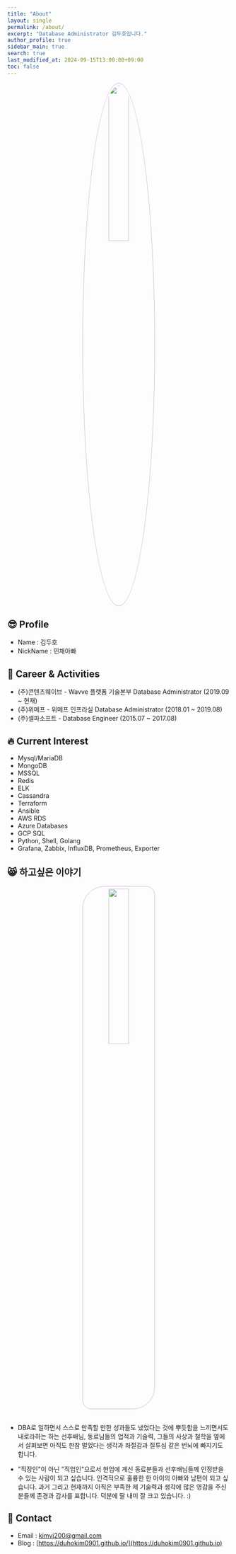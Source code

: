 ```yaml
---
title: "About"
layout: single
permalink: /about/
excerpt: "Database Administrator 김두호입니다."
author_profile: true
sidebar_main: true
search: true
last_modified_at: 2024-09-15T13:00:00+09:00
toc: false
---
```


<center><img src="https://duhokim0901.github.io/assets/images/duhokim_3d_cartoon_320px.png" width="30%" style="
border: 1px solid #cab6de;
border-radius: 50%;
padding: 5px;
-moz-border-radius: 50%;
-khtml-border-radius: 50%;
-webkit-border-radius: 50%;
"></center>

## 😎️ Profile
- Name : 김두호
- NickName : 민채아빠

## 🚀 Career & Activities
 - (주)콘텐츠웨이브 - Wavve 플랫폼 기술본부 Database Administrator (2019.09 ~ 현재)
 - (주)위메프 - 위메프 인프라실 Database Administrator (2018.01 ~ 2019.08) 
 - (주)셀파소프트 - Database Engineer (2015.07 ~ 2017.08)

## 🔥 Current Interest
 * Mysql/MariaDB
 * MongoDB
 * MSSQL
 * Redis
 * ELK
 * Cassandra
 * Terraform
 * Ansible
 * AWS RDS
 * Azure Databases
 * GCP SQL
 * Python, Shell, Golang
 * Grafana, Zabbix, InfluxDB, Prometheus, Exporter

## 😸 하고싶은 이야기
<center><img src="https://duhokim0901.github.io/assets/images/bio-photo2.png" width="30%" style="
border: 1px solid #cab6de;
padding: 5px;
border-radius: 50px 20px;
"></center>

<br>

- DBA로 일하면서 스스로 만족할 만한 성과들도 냈었다는 것에 뿌듯함을 느끼면서도 내로라하는 하는 선후배님, 동료님들의 업적과 기술력, 그들의 사상과 철학을 옆에서 살펴보면 아직도 한참 멀었다는 생각과 좌절감과 질투심 같은 번뇌에 빠지기도 합니다.
  
- "직장인"이 아닌 "직업인"으로서 현업에 계신 동료분들과 선후배님들께 인정받을 수 있는 사람이 되고 싶습니다. 인격적으로 훌륭한 한 아이의 아빠와 남편이 되고 싶습니다. 과거 그리고 현재까지 아직은 부족한 제 기술력과 생각에 많은 영감을 주신 분들께 존경과 감사를 표합니다. 덕분에 딸 내미 잘 크고 있습니다. :)

## 💌️ Contact
 * Email : kimvj200@gmail.com
 * Blog : [https://duhokim0901.github.io/](https://duhokim0901.github.io)
